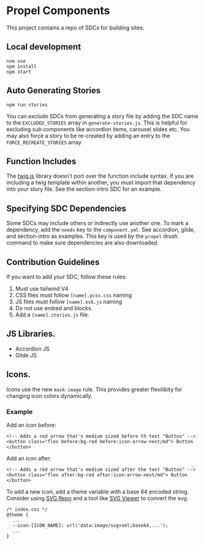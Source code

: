 # Propel Components
This project contains a repo of SDCs for building sites.

## Local development
```
nvm use
npm install
npm start
```

## Auto Generating Stories
```
npm run stories
```
You can exclude SDCs from generating a story file by adding the SDC name to the `EXCLUDED_STORIES` array in `generate-stories.js`.
This is helpful for excluding sub components like accordion items, carousel slides etc. You may also force a story to be
re-created by adding an entry to the `FORCE_RECREATE_STORIES` array

## Function Includes
The [twig.js](https://github.com/twigjs/twig.js) library doesn't port over the function include syntax. If you are including a twig template within another, you must import that dependency into your story file. See the section-intro SDC for an example.

## Specifying SDC Dependencies
Some SDCs may include others or indirectly use another one. To mark a dependency, add the `needs` key to the `component.yml`.
See accordion, glide, and section-intro as examples. This key is used by the `propel` drush command to make sure dependencies are also downloaded.

## Contribution Guidelines
If you want to add your SDC, follow these rules:
1. Must use tailwind V4
2. CSS files must follow `[name].pcss.css` naming
3. JS files must follow `[name].es6.js` naming
4. Do not use embed and blocks.
5. Add a `[name].stories.js` file.

## JS Libraries.
- Accordion JS
- Glide JS

## Icons.
Icons use the new  `mask-image` rule. This provides greater flexilibity for changing icon colors dynamically.
### Example

Add an icon before:
```
<!-- Adds a red arrow that's medium sized before th text "Button" -->
<button class="flex before:bg-red before:icon-arrow-next/md"> Button </button>
```

Add an icon after:
```
<!-- Adds a red arrow that's medium sized after the text "Button" -->
<button class="flex after:bg-red after:icon-arrow-next/md"> Button </button>
```

To add a new icon, add a theme variable with a base 64 encoded string. Consider using [SVG Repo](https://svgrepo.com) and a tool like [SVG Viewer](https://www.svgviewer.dev/svg-to-data-uri) to convert the svg.
```
/* index.css */
@theme {
  ...
  --icon-[ICON_NAME]: url('data:image/svg+xml;base64,...');
  ...
}
```